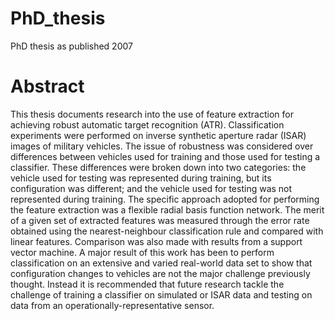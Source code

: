 # PhD_thesis
PhD thesis as published 2007

# Abstract

This thesis documents research into the use of feature extraction for achieving robust
automatic target recognition (ATR). Classification experiments were performed on inverse
synthetic aperture radar (ISAR) images of military vehicles. The issue of robustness was
considered over differences between vehicles used for training and those used for testing
a classifier. These differences were broken down into two categories: the vehicle used for
testing was represented during training, but its configuration was different; and the vehicle
used for testing was not represented during training. The specific approach adopted for
performing the feature extraction was a flexible radial basis function network. The merit
of a given set of extracted features was measured through the error rate obtained using the
nearest-neighbour classification rule and compared with linear features. Comparison was
also made with results from a support vector machine. A major result of this work has
been to perform classification on an extensive and varied real-world data set to show that
configuration changes to vehicles are not the major challenge previously thought. Instead
it is recommended that future research tackle the challenge of training a classifier on
simulated or ISAR data and testing on data from an operationally-representative sensor.
